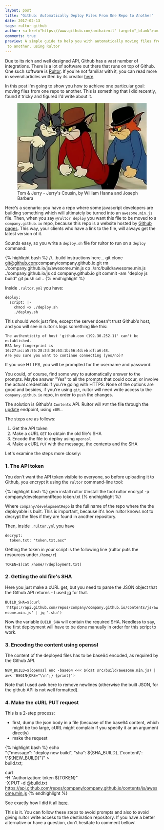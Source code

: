 ```yaml
---
layout: post
title: "Github: Automatically Deploy Files From One Repo to Another"
date: 2017-02-13
tags: rultor github
author: <a href="https://www.github.com/amihaiemil" target="_blank">amihaiemil</a>
comments: true
preview: A simple guide to help you with automatically moving files from one repo
 to another, using Rultor
---
```


Due to its rich and well designed API, Github has a vast number of integrations. There is a lot of software out there that runs on top of Github. One such software is
[Rultor](http://doc.rultor.com/). If you're not familiar with it, you can read more  in several articles written by its creator [here](http://www.yegor256.com/tag/rultor).

In this post I'm going to show you how to achieve one particular goal: moving files
from one repo to another. This is something that I did recently, found it tricky
and figured I'd write about it.

<figure>
 <img src="/images/jerrys_cousin.png" alt="Jerry's Cousin">
 <figcaption>
 Tom & Jerry - Jerry's Cousin, by  William Hanna and Joseph Barbera
 </figcaption>
</figure>

Here's a scenario: you have a repo where some javascript developers are building
something which will ultimately be turned into an ``awesome.min.js`` file.
Then, when you say ``@rultor deploy`` you want this file to be moved to a ``company.github.io`` repo,
because this repo is a website hosted by [Github pages](https://pages.github.com/). This way, your clients who have a link to the file, will always get the latest version of it.

Sounds easy, so you write a ``deploy.sh`` file for rultor to run on a ``deploy`` command:

{% highlight bash %}
//...build instructions here...
git clone git@github.com:company/company.github.io.git
rm ./company.github.io/js/awesome.min.js
cp ./src/build/awesome.min.js ./company.github.io/js
cd company.github.io
git commit -am "deploy js build"
git push
cd ..
{% endhighlight %}

Inside ``.rultor.yml`` you have:

```
deploy:
  script: |-
    chmod +x ./deploy.sh
    ./deploy.sh
```

This should work just fine, except the server doesn't trust Github's host, and
you will see in rultor's logs something like this:

```
The authenticity of host 'github.com (192.30.252.1)' can't be established.
RSA key fingerprint is 16:27:ac:a5:76:28:2d:36:63:1b:56:4d:eb:df:a6:48.
Are you sure you want to continue connecting (yes/no)?
```

If you use HTTPS, you will be prompted for the username and password.

You could, of course, find some way to automatically answer to the prompts. Maybe answer "Yes" to all the prompts that could occur,
or involve the actual credentials if you're going with HTTPS.
None of the options are good and besides, if you're using ``git``, rultor
will need write access to the ``company.github.io`` repo, in order to ``push`` the changes.

The solution is Github's ``Contents`` API. Rultor will ``PUT``
the file through the [update](https://developer.github.com/v3/repos/contents/#update-a-file)
endpoint, using ``cURL``.

The steps are as follows:

1. Get the API token
2. Make a cURL ``GET`` to obtain the old file's SHA
3. Encode the file to deploy using ``openssl``
4. Make a cURL ``PUT`` with the message, the contents and the SHA

Let's examine the steps more closely:

### 1. The API token

You don't want the API token visible to everyone, so before uploading it
to Github, you encrypt it using the ``rultor`` command-line tool:

{% highlight bash %}
gem install rultor #install the tool
rultor encrypt -p company/developmentRepo token.txt
{% endhighlight %}

Where ``company/developmentRepo`` is the full name of the repo where the the deployable is built. This is important, because it's how rultor knows not to decrypt
the files if they are found in another repository.

Then, inside ``.rultor.yml`` you have

```
decrypt:
  token.txt: "token.txt.asc"
```

Getting the token in your script is the following line (rultor puts the resources under ``/home/r``)

``TOKEN=$(cat /home/r/deployment.txt)``

### 2. Getting the old file's SHA

Here you just make a cURL get, but you need to parse the JSON object that the Github API
returns - I used [jq](https://github.com/stedolan/jq) for that.

``BUILD_SHA=$(curl 'https://api.github.com/repos/company/company.github.io/contents/js/awesome.min.js' | jq '.sha')``

Now the variable ``BUILD_SHA`` will contain the required SHA. Needless to say, the first deployment will have to be
done manually in order for this script to work.

### 3. Encoding the content using openssl

The content of the deployed files has to be base64 encoded, as required by the Github API.

``NEW_BUILD=$(openssl enc -base64 <<< $(cat src/build/awesome.min.js) | awk 'BEGIN{ORS="\\n";} {print}')``

Note that I used awk here to remove newlines (otherwise the built JSON, for the github API is not well formatted).

### 4. Make the cURL PUT request

This is a 2-step process:
 + first, dump the json body in a file (becuase of the base64 content, which might
 be too large, cURL might complain if you specify it ar an argument directly)
 + make the request

{% highlight bash %}
echo \
  "{\"message\": \"deploy new build\", \"sha\": ${SHA_BUILD}, \"content\": \"${NEW_BUILD}\"}" > \
  build.txt;

curl \
  -H "Authorization: token ${TOKEN}" \
  -X PUT -d @build.txt \
  https://api.github.com/repos/company/company.github.io/contents/js/awesome.min.js
{% endhighlight %}

See exactly how I did it all [here](https://github.com/opencharles/charles-search-box/blob/master/deploy.sh).

This is it. You can follow these steps to avoid prompts and also to avoid giving rultor write access to the
destination repository.
If you have a better alternative or have a question, don't hesitate to comment bellow!
